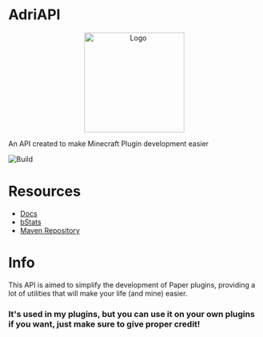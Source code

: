 # AdriAPI
<p align="center">
    <img src="https://avatars.githubusercontent.com/u/58531641?v=4" height="200" alt="Logo" />
</p>

An API created to make Minecraft Plugin development easier

![Build](https://github.com/Adrigamer2950/AdriAPI/actions/workflows/build.yml/badge.svg)

# Resources
- [Docs](https://docs.devadri.es)
- [bStats](https://bstats.org/plugin/bukkit/AdriAPI/20135)
- [Maven Repository](https://repo.devadri.es)

# Info

This API is aimed to simplify the development of Paper plugins, 
providing a lot of utilities that will make your life (and mine) easier.

### It's used in my plugins, but you can use it on your own plugins if you want, just make sure to give proper credit!